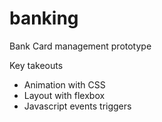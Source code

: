 # banking
Bank Card management prototype

Key takeouts
- Animation with CSS
- Layout with flexbox
- Javascript events triggers
